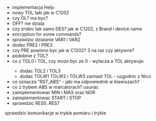 - implementacja Help:
- nowy TOL taki jak w C1202
- czy OL? ma byc?
- OFF? nie dziala
- czy zrobic tak samo DES? jak w C1202, z Brand i device name
- encryption for some commands?
- sprawdzic dzialanie VAR1 i VAR2
- dodac PRE2 i PRE3
- czy PRE powinno byc jak w C1202? 3 na raz czy aktywne?
- podobnie z TOL?
- co z TOL0 i TOL, czy moze byc ze 0 - wylacza a TOL<no> aktywuje:
	- dodac TOL2 i TOL3
	- dodac TOLW1 TOLW2 i TOLW3 zamiast TOL - uzgodnic z Nico
- co oznacza "RST_ABS" - jaki ma odpowiednik w klawiszach?
- co z trybem ABS w marcatorach? usunac
- zaimplementowac MIN i MAX oraz NOR
- zaimplementowac START i STOP
- sprawdzic RES0..RES7

sprawdzic komunikacje w trybie pomiaru i trybie 